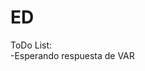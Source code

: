 # ED
ToDo List:                                                                        
  -Esperando respuesta de VAR
